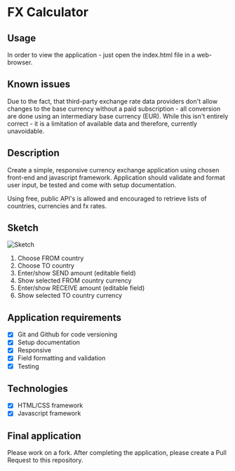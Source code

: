 # FX Calculator

## Usage
In order to view the application - just open the index.html file in a web-browser.

## Known issues
Due to the fact, that third-party exchange rate data providers don't allow changes to the base currency without a paid subscription - all conversion are done using an intermediary base currency (EUR). While this isn't entirely correct - it is a limitation of available data and therefore, currently unavoidable.

## Description
Create a simple, responsive currency exchange application using chosen front-end and javascript framework. Application should validate and format user input, be tested and come with setup documentation.

Using free, public API's is allowed and encouraged to retrieve lists of countries, currencies and fx rates. 

## Sketch
![Sketch](https://i.imgur.com/rOyVXlz.png)

1. Choose FROM country
1. Choose TO country
1. Enter/show SEND amount (editable field)
1. Show selected FROM country currency
1. Enter/show RECEIVE amount (editable field)
1. Show selected TO country currency

## Application requirements
- [x] Git and Github for code versioning
- [x] Setup documentation
- [x] Responsive
- [x] Field formatting and validation
- [x] Testing

## Technologies
- [x] HTML/CSS framework
- [x] Javascript framework

## Final application
Please work on a fork. After completing the application, please create a Pull Request to this repository.